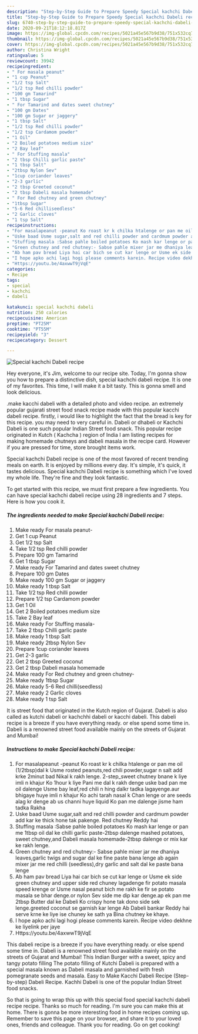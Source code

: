 ```yaml
---
description: "Step-by-Step Guide to Prepare Speedy Special kachchi Dabeli recipe"
title: "Step-by-Step Guide to Prepare Speedy Special kachchi Dabeli recipe"
slug: 6740-step-by-step-guide-to-prepare-speedy-special-kachchi-dabeli-recipe
date: 2020-09-21T18:12:18.817Z
image: https://img-global.cpcdn.com/recipes/5021a45e567b9d38/751x532cq70/special-kachchi-dabeli-recipe-recipe-main-photo.jpg
thumbnail: https://img-global.cpcdn.com/recipes/5021a45e567b9d38/751x532cq70/special-kachchi-dabeli-recipe-recipe-main-photo.jpg
cover: https://img-global.cpcdn.com/recipes/5021a45e567b9d38/751x532cq70/special-kachchi-dabeli-recipe-recipe-main-photo.jpg
author: Christina Wright
ratingvalue: 5
reviewcount: 39942
recipeingredient:
- " For masala peanut"
- "1 cup Peanut"
- "1/2 tsp Salt"
- "1/2 tsp Red chilli powder"
- "100 gm Tamarind"
- "1 tbsp Sugar"
- " For Tamarind and dates sweet chutney"
- "100 gm Dates"
- "100 gm Sugar or jaggery"
- "1 tbsp Salt"
- "1/2 tsp Red chilli powder"
- "1/2 tsp Cardamom powder"
- "1 Oil"
- "2 Boiled potatoes medium size"
- "2 Bay leaf"
- " For Stuffing masala"
- "2 tbsp Chilli garlic paste"
- "1 tbsp Salt"
- "2tbsp Nylon Sev"
- "1cup coriander leaves"
- "2-3 garlic"
- "2 tbsp Greeted coconut"
- "2 tbsp Dabeli masala homemade"
- " For Red chutney and green chutney"
- "1tbsp Sugar"
- "5-6 Red chilliseedless"
- "2 Garlic cloves"
- "1 tsp Salt"
recipeinstructions:
- "For masalapeanut -peanut Ko roast kr k chilka htalenge or pan me oil (1/2tbsp)dal k Usme rosted peanuts,red chili powder,sugar n salt add krke 2minut bad Nikal k rakh lenge. 2-step_sweet chutney bnane k liye imli n khajur Ko 1hour k liye Pani me dal k rakh denge uske bad pan me oil dalenge Usme bay leaf,red chili n hing dalkr tadka lagayenge.aur bhigaye huye imli n khajur Ko achi tarah nasal k Chan lenge or are seeds alag kr denge ab us channi huye liquid Ko pan me dalenge jisme ham tadka Rakha"
- "Uske baad Usme sugar,salt and red chilli powder and cardmum powder add kar ke thick hone tak pakenge. Red chutney Reddy hai"
- "Stuffing masala :Sabse pahle boiled potatoes Ko mash kar lenge or pan me 1tbsp oil dal ke chilli garlic paste-2tbsp dalenge mashed potatoes, sweet chutney,and Dabeli masala homemade-2tbsp dalenge or mix kar ke rakh lenge."
- "Green chutney and red chutney:- Sabse pahle mixer jar me dhaniya leaves,garlic twigs and sugar dal ke fine paste bana lenge ab again mixer jar me red chilli (seedless),dry garlic and salt dal ke paste bana lenge"
- "Ab ham pav bread Liya hai car bich se cut kar lenge or Usme ek side green chutney and upper side red chuney lagadenge fir potato masala speed krenge or Usme nasal peanut bich me rakh ke fir se potato masala se bhar denge.or nylon Sev side me dip kar denge.ap ek pan me 2tbsp Butter dal ke Dabeli Ko crispy hone tak dono side sek lenge.greeted coconut se garnish kar lenge Ab Dabeli bankar Reddy hai serve krne ke liye ise chuney ke sath ya Bina chutney ke khaye."
- "I hope apko achi lagi hogi please comments karein. Recipe video dekhne ke liyelink per jaye"
- "Https://youtu.be/4axwwT9jVqE"
categories:
- Recipe
tags:
- special
- kachchi
- dabeli

katakunci: special kachchi dabeli 
nutrition: 250 calories
recipecuisine: American
preptime: "PT25M"
cooktime: "PT55M"
recipeyield: "3"
recipecategory: Dessert

---
```



![Special kachchi Dabeli recipe](https://img-global.cpcdn.com/recipes/5021a45e567b9d38/751x532cq70/special-kachchi-dabeli-recipe-recipe-main-photo.jpg)

Hey everyone, it's Jim, welcome to our recipe site. Today, I'm gonna show you how to prepare a distinctive dish, special kachchi dabeli recipe. It is one of my favorites. This time, I will make it a bit tasty. This is gonna smell and look delicious.

.make kacchi dabeli with a detailed photo and video recipe. an extremely popular gujarati street food snack recipe made with this popular kacchi dabeli recipe. firstly, i would like to highlight the fact that the bread is key for this recipe. you may need to very careful in. Dabeli or dhabeli or Kachchi Dabeli is one such popular Indian Street food snack. This popular recipe originated in Kutch ( Kachcha ) region of India I am listing recipes for making homemade chutneys and dabeli masala in the recipe card. However if you are pressed for time, store brought items work.

Special kachchi Dabeli recipe is one of the most favored of recent trending meals on earth. It is enjoyed by millions every day. It's simple, it's quick, it tastes delicious. Special kachchi Dabeli recipe is something which I've loved my whole life. They're fine and they look fantastic.


To get started with this recipe, we must first prepare a few ingredients. You can have special kachchi dabeli recipe using 28 ingredients and 7 steps. Here is how you cook it.

<!--inarticleads1-->

##### The ingredients needed to make Special kachchi Dabeli recipe:

1. Make ready  For masala peanut-
1. Get 1 cup Peanut
1. Get 1/2 tsp Salt
1. Take 1/2 tsp Red chilli powder
1. Prepare 100 gm Tamarind
1. Get 1 tbsp Sugar
1. Make ready  For Tamarind and dates sweet chutney
1. Prepare 100 gm Dates
1. Make ready 100 gm Sugar or jaggery
1. Make ready 1 tbsp Salt
1. Take 1/2 tsp Red chilli powder
1. Prepare 1/2 tsp Cardamom powder
1. Get 1 Oil
1. Get 2 Boiled potatoes medium size
1. Take 2 Bay leaf
1. Make ready  For Stuffing masala-
1. Take 2 tbsp Chilli garlic paste
1. Make ready 1 tbsp Salt
1. Make ready 2tbsp Nylon Sev
1. Prepare 1cup coriander leaves
1. Get 2-3 garlic
1. Get 2 tbsp Greeted coconut
1. Get 2 tbsp Dabeli masala homemade
1. Make ready  For Red chutney and green chutney-
1. Make ready 1tbsp Sugar
1. Make ready 5-6 Red chilli(seedless)
1. Make ready 2 Garlic cloves
1. Make ready 1 tsp Salt


It is street food that originated in the Kutch region of Gujarat. Dabeli is also called as kutchi dabeli or kachchhi dabeli or kacchi dabeli. This dabeli recipe is a breeze if you have everything ready. or else spend some time in. Dabeli is a renowned street food available mainly on the streets of Gujarat and Mumbai! 

<!--inarticleads2-->

##### Instructions to make Special kachchi Dabeli recipe:

1. For masalapeanut -peanut Ko roast kr k chilka htalenge or pan me oil (1/2tbsp)dal k Usme rosted peanuts,red chili powder,sugar n salt add krke 2minut bad Nikal k rakh lenge. 2-step_sweet chutney bnane k liye imli n khajur Ko 1hour k liye Pani me dal k rakh denge uske bad pan me oil dalenge Usme bay leaf,red chili n hing dalkr tadka lagayenge.aur bhigaye huye imli n khajur Ko achi tarah nasal k Chan lenge or are seeds alag kr denge ab us channi huye liquid Ko pan me dalenge jisme ham tadka Rakha
1. Uske baad Usme sugar,salt and red chilli powder and cardmum powder add kar ke thick hone tak pakenge. Red chutney Reddy hai
1. Stuffing masala :Sabse pahle boiled potatoes Ko mash kar lenge or pan me 1tbsp oil dal ke chilli garlic paste-2tbsp dalenge mashed potatoes, sweet chutney,and Dabeli masala homemade-2tbsp dalenge or mix kar ke rakh lenge.
1. Green chutney and red chutney:- Sabse pahle mixer jar me dhaniya leaves,garlic twigs and sugar dal ke fine paste bana lenge ab again mixer jar me red chilli (seedless),dry garlic and salt dal ke paste bana lenge
1. Ab ham pav bread Liya hai car bich se cut kar lenge or Usme ek side green chutney and upper side red chuney lagadenge fir potato masala speed krenge or Usme nasal peanut bich me rakh ke fir se potato masala se bhar denge.or nylon Sev side me dip kar denge.ap ek pan me 2tbsp Butter dal ke Dabeli Ko crispy hone tak dono side sek lenge.greeted coconut se garnish kar lenge Ab Dabeli bankar Reddy hai serve krne ke liye ise chuney ke sath ya Bina chutney ke khaye.
1. I hope apko achi lagi hogi please comments karein. Recipe video dekhne ke liyelink per jaye
1. Https://youtu.be/4axwwT9jVqE


This dabeli recipe is a breeze if you have everything ready. or else spend some time in. Dabeli is a renowned street food available mainly on the streets of Gujarat and Mumbai! This Indian Burger with a sweet, spicy and tangy potato filling The potato filling of Kutchi Dabeli is prepared with a special masala known as Dabeli masala and garnished with fresh pomegranate seeds and masala. Easy to Make Kacchi Dabeli Recipe (Step-by-step) Dabeli Recipe. Kachhi Dabeli is one of the popular Indian Street food snacks. 

So that is going to wrap this up with this special food special kachchi dabeli recipe recipe. Thanks so much for reading. I'm sure you can make this at home. There is gonna be more interesting food in home recipes coming up. Remember to save this page on your browser, and share it to your loved ones, friends and colleague. Thank you for reading. Go on get cooking!
